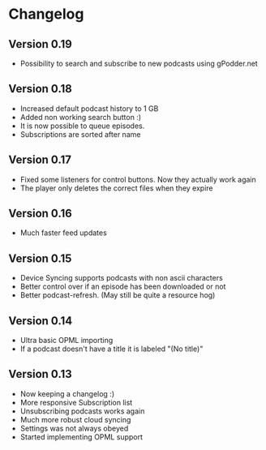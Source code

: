 Changelog
=========

Version 0.19
------------

* Possibility to search and subscribe to new podcasts using gPodder.net

Version 0.18
------------

* Increased default podcast history to 1 GB
* Added non working search button :)
* It is now possible to queue episodes.
* Subscriptions are sorted after name

Version 0.17
------------

* Fixed some listeners for control buttons. Now they actually work again
* The player only deletes the correct files when they expire

Version 0.16
------------

* Much faster feed updates

Version 0.15
------------

* Device Syncing supports podcasts with non ascii characters
* Better control over if an episode has been downloaded or not
* Better podcast-refresh. (May still be quite a resource hog)

Version 0.14
------------

* Ultra basic OPML importing
* If a podcast doesn't have a title it is labeled "(No title)"

Version 0.13
------------

* Now keeping a changelog :)
* More responsive Subscription list
* Unsubscribing podcasts works again
* Much more robust cloud syncing
* Settings was not always obeyed
* Started implementing OPML support
